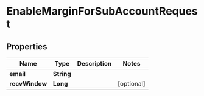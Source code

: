 

# EnableMarginForSubAccountRequest


## Properties

| Name | Type | Description | Notes |
|------------ | ------------- | ------------- | -------------|
|**email** | **String** |  |  |
|**recvWindow** | **Long** |  |  [optional] |



